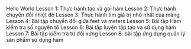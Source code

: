 Hello World
Lesson 1: Thực hành tạo và gọi hàm
Lesson 2: Thực hành chuyển đổi nhiệt độ
Lesson 3: Thực hành tìm giá trị nhỏ nhất của mảng
Lesson 4: Bài tập chuyển đổi giữa feet và meters
Lesson 5: Bài tập Hàm kiểm tra số nguyên tô
Lesson 6: Bài tập luyện tập tạo và sử dụng hàm
Lesson 7: Bài tập kiểm tra từ đối xứng
Lesson 8: bài tập ứng dụng quản lý sản phẩm sử dụng hàm
